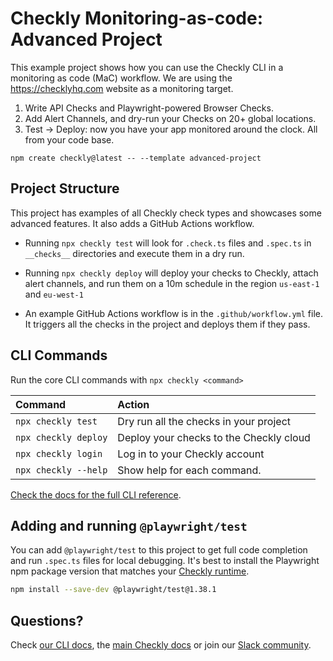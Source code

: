 # Checkly Monitoring-as-code: Advanced Project

This example project shows how you can use the Checkly CLI in a monitoring as code (MaC) workflow. We are using the
https://checklyhq.com website as a monitoring target.

1. Write API Checks and Playwright-powered Browser Checks.
2. Add Alert Channels, and dry-run your Checks on 20+ global locations.
3. Test -> Deploy: now you have your app monitored around the clock. All from your code base.

```
npm create checkly@latest -- --template advanced-project
```

## Project Structure

This project has examples of all Checkly check types and showcases some advanced features. It also adds a GitHub Actions workflow.

- Running `npx checkly test` will look for `.check.ts` files and `.spec.ts` in `__checks__` directories and execute them in a dry run.

- Running `npx checkly deploy` will deploy your checks to Checkly, attach alert channels, and run them on a 10m schedule in the 
region `us-east-1` and `eu-west-1`

- An example GitHub Actions workflow is in the `.github/workflow.yml` file. It triggers all the checks in the project and deploys
them if they pass.

## CLI Commands

Run the core CLI commands with `npx checkly <command>` 

| Command              | Action                                           |
|:---------------------|:-------------------------------------------------|
| `npx checkly test`   | Dry run all the checks in your project           |
| `npx checkly deploy` | Deploy your checks to the Checkly cloud          |
| `npx checkly login`  | Log in to your Checkly account                   |
| `npx checkly --help` | Show help for each command.                      |

[Check the docs for the full CLI reference](https://www.checklyhq.com/docs/cli/command-line-reference/).

## Adding and running `@playwright/test`

You can add `@playwright/test` to this project to get full code completion and run `.spec.ts` files for local debugging.
It's best to install the Playwright npm package version that matches your [Checkly runtime](https://www.checklyhq.com/docs/cli/npm-packages/).

```bash
npm install --save-dev @playwright/test@1.38.1
```

## Questions?

Check [our CLI docs](https://www.checklyhq.com/docs/cli/), the [main Checkly docs](https://checklyhq.com/docs) or 
join our [Slack community](https://checklyhq.com/slack).
